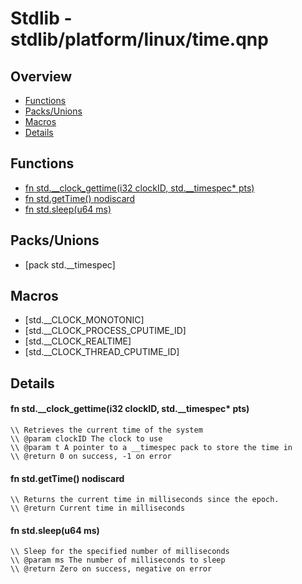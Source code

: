 
# Stdlib - stdlib/platform/linux/time.qnp

## Overview
 - [Functions](#functions)
 - [Packs/Unions](#packs-unions)
 - [Macros](#macros)
 - [Details](#details)


## Functions
 - [fn<i32> std.__clock_gettime(i32 clockID, std.__timespec* pts)](#ref_b2a541613ccc739589d4abf777dec202)
 - [fn<u64> std.getTime() nodiscard](#ref_a78766b95a50084ed85ef8e95706f809)
 - [fn<i32> std.sleep(u64 ms)](#ref_a24a6505449e20f9ee3e4c93c8cd73d5)

## Packs/Unions
 - [pack std.__timespec]

## Macros
 - [std.__CLOCK_MONOTONIC]
 - [std.__CLOCK_PROCESS_CPUTIME_ID]
 - [std.__CLOCK_REALTIME]
 - [std.__CLOCK_THREAD_CPUTIME_ID]

## Details
#### <a id="ref_b2a541613ccc739589d4abf777dec202"/>fn<i32> std.__clock_gettime(i32 clockID, std.__timespec* pts)
```qinp
\\ Retrieves the current time of the system
\\ @param clockID The clock to use
\\ @param t A pointer to a __timespec pack to store the time in
\\ @return 0 on success, -1 on error
```
#### <a id="ref_a78766b95a50084ed85ef8e95706f809"/>fn<u64> std.getTime() nodiscard
```qinp
\\ Returns the current time in milliseconds since the epoch.
\\ @return Current time in milliseconds
```
#### <a id="ref_a24a6505449e20f9ee3e4c93c8cd73d5"/>fn<i32> std.sleep(u64 ms)
```qinp
\\ Sleep for the specified number of milliseconds
\\ @param ms The number of milliseconds to sleep
\\ @return Zero on success, negative on error
```

